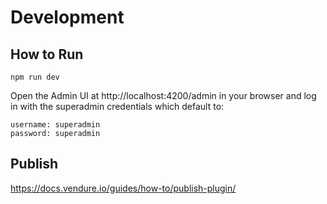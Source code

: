 # Development

## How to Run

```
npm run dev
```

Open the Admin UI at http://localhost:4200/admin in your browser and log in with the superadmin credentials which default to:

```
username: superadmin
password: superadmin
```

## Publish

https://docs.vendure.io/guides/how-to/publish-plugin/

